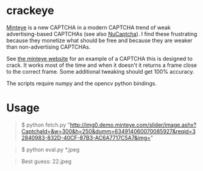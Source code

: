 crackeye
========

[Minteye](http://www.minteye.com/) is a new CAPTCHA in a modern CAPTCHA trend of weak advertising-based CAPTCHAs (see also [NuCaptcha](http://www.nucaptcha.com/)). I find these frustrating because they monetize what should be free and because they are weaker than non-advertising CAPTCHAs.

See [the minteye website](http://www.minteye.com/Products.aspx) for an example of a CAPTCHA this is designed to crack. It works most of the time and when it doesn't it returns a frame close to the correct frame. Some additional tweaking should get 100% accuracy.

The scripts require numpy and the opencv python bindings.

Usage
=====
>$ python fetch.py "http://img0.demo.minteye.com/slider/image.ashx?CaptchaId=&w=300&h=250&dumm=634914060070085927&reqid=32840983-832D-40CF-87B3-AC6A7717C5A7&img="

>$ python eval.py *.jpeg

>Best guess: 22.jpeg
